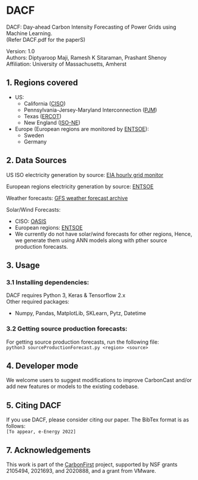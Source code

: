 # DACF
DACF: Day-ahead Carbon Intensity Forecasting of Power Grids using Machine Learning. <br>
(Refer DACF.pdf for the paperS)

Version: 1.0 <br>
Authors: Diptyaroop Maji, Ramesh K Sitaraman, Prashant Shenoy <br>
Affiliation: University of Massachusetts, Amherst


<!-- ## CarbonCast Architecture
### First tier
### Second Tier
#### CarbonCastCNN
#### CarbonCastLR -->

## 1. Regions covered 
* US: 
    * California ([CISO]())
    * Pennsylvania-Jersey-Maryland Interconnection ([PJM]())
    * Texas ([ERCOT]())
    * New England ([ISO-NE]())
* Europe (European regions are monitored by [ENTSOE]()):
    * Sweden
    * Germany

## 2. Data Sources
US ISO electricity generation by source: [EIA hourly grid monitor](https://www.eia.gov/electricity/gridmonitor/dashboard/electric_overview/US48/US48)

European regions electricity generation by source: [ENTSOE]()

Weather forecasts: [GFS weather forecast archive]()

Solar/Wind Forecasts:
* CISO: [OASIS]()
* European regions: [ENTSOE]()
* We currently do not have solar/wind forecasts for other regions, Hence, we generate them using ANN models along with pther source production forecasts.

## 3. Usage
### 3.1 Installing dependencies:
DACF requires Python 3, Keras & Tensorflow 2.x <br>
Other required packages:
* Numpy, Pandas, MatplotLib, SKLearn, Pytz, Datetime
<!-- * ``` pip3 install numpy, matplotlib, sklearn, datetime, matplotlib ``` -->

<!-- ### 3.2 Getting Weather data:
The aggregated & cleaned weather forecasts that we have used for our regions are provided in ```data/```. If you need weather forecasts for other regions, or even for the same regions (eg. if you want to use a different aggregation method), the procedure is as follows:<br>
* GitHub repo of script to fetch weather data can be found [here]().
* Once you have obtained the grib2 files, use the following files to aggregate & clean the data:<br>
```python3 dataCollectionScript.py```<br>
```python3 cleanWeatherData.py```<br> -->

### 3.2 Getting source production forecasts:
For getting source production forecasts, run the following file:<br>
```python3 sourceProductionForecast.py <region> <source>```<br>
<!-- Note that you need to change the config.json file to get a particular source production forecast for a specific region. Example:
``` <example> ```<br>
A detailed description of how to configure is given in Section 3.5 -->

<!-- ### 3.5 Configuring CarbonCast:
Change the config.json file for desired configurations. Below are the fields used in the file along with their meaning:<br>
PREDICTION_WINDOW_HOURS: Prediction window in hours. (Default: 24, for day-ahead forecasting) -->

<!-- ### 3.6 Output (forecasts): -->

## 4. Developer mode

We welcome users to suggest modifications to improve CarbonCast and/or add new features or models to the existing codebase. 
<!-- Use the developer branch to make edits and submit a change. -->

## 5. Citing DACF
If you use DACF, please consider citing our paper. The BibTex format is as follows: <br>
``` [To appear, e-Energy 2022] ```

## 7. Acknowledgements
This work is part of the [CarbonFirst](http://carbonfirst.org/) project, supported by NSF grants 2105494, 2021693, and 2020888, and a grant from VMware.
